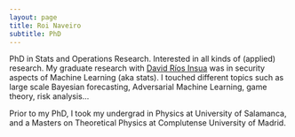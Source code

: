 ```yaml
---
layout: page
title: Roi Naveiro
subtitle: PhD
---
```


PhD in Stats and Operations Research. Interested in all kinds of (applied) research.
My graduate research with [David Ríos Insua](https://www.icmat.es/drios) was in
security aspects of Machine Learning (aka stats). I touched different topics such as
large scale Bayesian forecasting, Adversarial Machine Learning, game theory,
risk analysis...

Prior to my PhD, I took my undergrad in Physics at University of Salamanca,
and a Masters on Theoretical Physics at Complutense University of Madrid.
